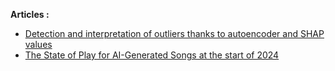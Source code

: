**Articles :**
- [Detection and interpretation of outliers thanks to autoencoder and SHAP values](https://sia-ai.medium.com/detection-and-interpretation-of-outliers-thanks-to-autoencoder-and-shap-values-dae99b89b80f)
- [The State of Play for AI-Generated Songs at the start of 2024](https://sia-ai.medium.com/detection-and-interpretation-of-outliers-thanks-to-autoencoder-and-shap-values-dae99b89b80f)
